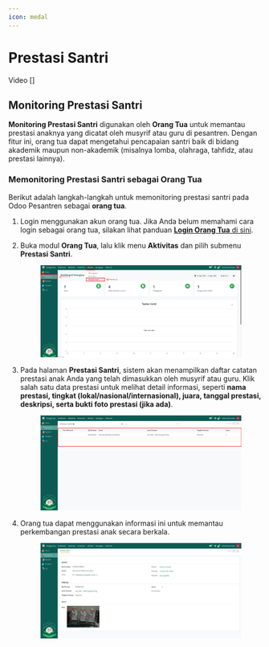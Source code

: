 ```yaml
---
icon: medal
---
```


# Prestasi Santri

Video \[]

## Monitoring Prestasi Santri

**Monitoring Prestasi Santri** digunakan oleh **Orang Tua** untuk memantau prestasi anaknya yang dicatat oleh musyrif atau guru di pesantren. Dengan fitur ini, orang tua dapat mengetahui pencapaian santri baik di bidang akademik maupun non-akademik (misalnya lomba, olahraga, tahfidz, atau prestasi lainnya).

### Memonitoring Prestasi Santri sebagai Orang Tua

Berikut adalah langkah-langkah untuk memonitoring prestasi santri pada Odoo Pesantren sebagai **orang tua**.

1. Login menggunakan akun orang tua. Jika Anda belum memahami cara login sebagai orang tua, silakan lihat panduan [**Login Orang Tua** di sini](../../../setup-and-konfigurasi/role-and-hak-akses-pengguna/panduan-login/login-orang-tua.md).
2.  Buka modul **Orang Tua**, lalu klik menu **Aktivitas** dan pilih submenu **Prestasi Santri**.

    <figure><img src="../../../.gitbook/assets/images-591.png" alt=""><figcaption></figcaption></figure>


3.  Pada halaman **Prestasi Santri**, sistem akan menampilkan daftar catatan prestasi anak Anda yang telah dimasukkan oleh musyrif atau guru. Klik salah satu data prestasi untuk melihat detail informasi, seperti **nama prestasi, tingkat (lokal/nasional/internasional), juara, tanggal prestasi, deskripsi, serta bukti foto prestasi (jika ada)**.

    <figure><img src="../../../.gitbook/assets/images-592.png" alt=""><figcaption></figcaption></figure>


4.  Orang tua dapat menggunakan informasi ini untuk memantau perkembangan prestasi anak secara berkala.

    <figure><img src="../../../.gitbook/assets/images-593.png" alt=""><figcaption></figcaption></figure>
